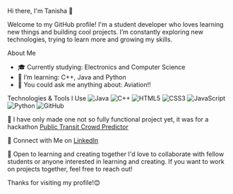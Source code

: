 Hi there, I'm Tanisha 👋

Welcome to my GitHub profile! I'm a student developer who loves learning new things and building cool projects. I’m constantly exploring new technologies, trying to learn more and growing my skills. 

About Me
- 🎓 Currently studying: Electronics and Computer Science 
- 🌱 I’m learning: C++, Java and Python 
- 💬 You could ask me anything about: Aviation!!

Technologies & Tools I Use
![Java](https://img.shields.io/badge/-Java-black?style=flat&logo=java)
![C++](https://img.shields.io/badge/-C++-black?style=flat&logo=cplusplus)
![HTML5](https://img.shields.io/badge/-HTML5-black?style=flat&logo=html5)
![CSS3](https://img.shields.io/badge/-CSS3-black?style=flat&logo=css3)
![JavaScript](https://img.shields.io/badge/-JavaScript-black?style=flat&logo=javascript)
![Python](https://img.shields.io/badge/-Python-black?style=flat&logo=python)
![GitHub](https://img.shields.io/badge/-GitHub-black?style=flat&logo=github)

🌱 
I have only made one not so fully functional project yet, it was for a hackathon
[Public Transit Crowd Predictor](https://github.com/mitski-1/Public-Transit-Predictor)


👯
Connect with Me on [LinkedIn](www.linkedin.com/in/tanisha-choudhary-4b8389289)


🤝 
Open to learning and creating together
I'd love to collaborate with fellow students or anyone interested in learning and creating. 
If you want to work on projects together, feel free to reach out!


Thanks for visiting my profile!😊

<!---
mitski-1/mitski-1 is a ✨ special ✨ repository because its `README.md` (this file) appears on your GitHub profile.
You can click the Preview link to take a look at your changes.
--->

